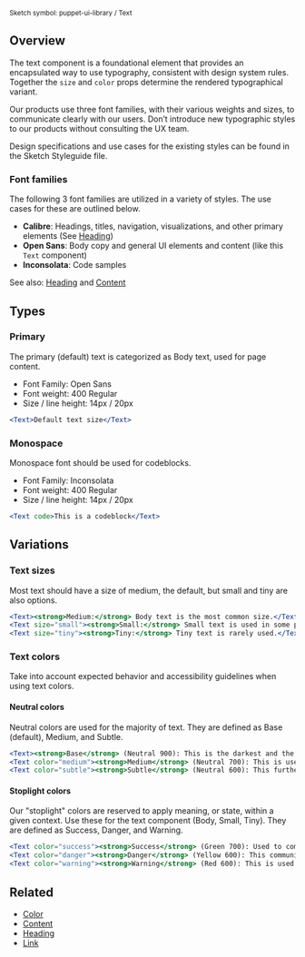 <small class="rsg--pathline-29">Sketch symbol: puppet-ui-library / Text</small>

## Overview

The text component is a foundational element that provides an encapsulated way to use typography, consistent with design system rules. Together the `size` and `color` props determine the rendered typographical variant.

Our products use three font families, with their various weights and sizes, to communicate clearly with our users. Don’t introduce new typographic styles to our products without consulting the UX team.

Design specifications and use cases for the existing styles can be found in the Sketch Styleguide file.

### Font families

The following 3 font families are utilized in a variety of styles. The use cases for these are outlined below.

- <strong>Calibre</strong>: Headings, titles, navigation, visualizations, and other primary elements (See [Heading](#/React%20Components/Heading))
- <strong>Open Sans</strong>: Body copy and general UI elements and content (like this `Text` component)
- <strong>Inconsolata</strong>: Code samples

See also: [Heading](#/React%20Components/Heading) and [Content](#/React%20Components/Content)

## Types

### Primary

The primary (default) text is categorized as Body text, used for page content.

- Font Family: Open Sans
- Font weight: 400 Regular
- Size / line height: 14px / 20px

```jsx
<Text>Default text size</Text>
```

### Monospace

Monospace font should be used for codeblocks.

- Font Family: Inconsolata
- Font weight: 400 Regular
- Size / line height: 14px / 20px

```jsx
<Text code>This is a codeblock</Text>
```

## Variations

### Text sizes

Most text should have a size of medium, the default, but small and tiny are also options.

```jsx
<Text><strong>Medium:</strong> Body text is the most common size.</Text>
<Text size="small"><strong>Small:</strong> Small text is used in some places like card content.</Text>
<Text size="tiny"><strong>Tiny:</strong> Tiny text is rarely used.</Text>
```

### Text colors

Take into account expected behavior and accessibility guidelines when using text colors.

#### Neutral colors

Neutral colors are used for the majority of text. They are defined as Base (default), Medium, and Subtle.

```jsx
<Text><strong>Base</strong> (Neutral 900): This is the darkest and the most commonly used.</Text>
<Text color="medium"><strong>Medium</strong> (Neutral 700): This is used to reduce emphasis on text.</Text>
<Text color="subtle"><strong>Subtle</strong> (Neutral 600): This further reduces emphasis and is reserved for asides and supplemental information. Use for heading styles Heading 5 and larger.</Text>
```

#### Stoplight colors

Our "stoplight" colors are reserved to apply meaning, or state, within a given context. Use these for the text component (Body, Small, Tiny). They are defined as Success, Danger, and Warning.

```jsx
<Text color="success"><strong>Success</strong> (Green 700): Used to communicate a successful operation or general approval.</Text>
<Text color="danger"><strong>Danger</strong> (Yellow 600): This communicates a dangerous, irrecoverable action or failure of some kind.</Text>
<Text color="warning"><strong>Warning</strong> (Red 600): This is used to call attention to specific information or to provide a warning. Can also be used to convey an unknown state IF that could be problematic for the user.</Text>
```

## Related

- [Color](#/React%20Components/Colors)
- [Content](#/React%20Components/Content)
- [Heading](#/React%20Components/Heading)
- [Link](#/React%20Components/Link)
